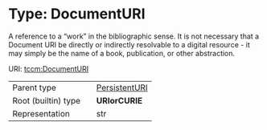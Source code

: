 
# Type: DocumentURI


A reference to a “work” in the bibliographic sense. It is not necessary that a Document URI be directly or indirectly resolvable to a digital resource - it may simply be the name of a book, publication, or other abstraction.

URI: [tccm:DocumentURI](https://hotecosystem.org/tccm/DocumentURI)

|  |  |  |
| --- | --- | --- |
| Parent type | | [PersistentURI](types/PersistentURI.md) |
| Root (builtin) type | | **URIorCURIE** |
| Representation | | str |
